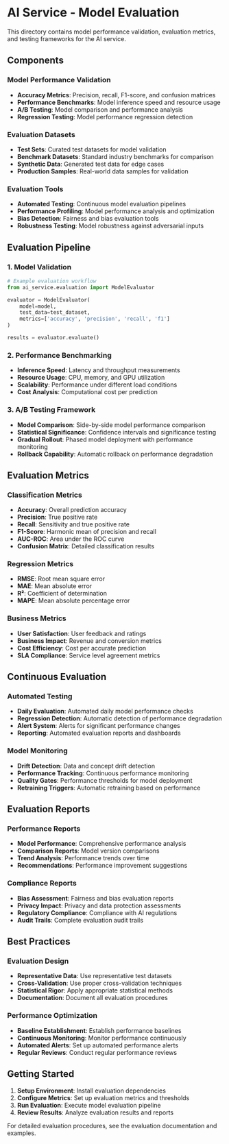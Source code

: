 # AI Service - Model Evaluation

This directory contains model performance validation, evaluation metrics, and testing frameworks for the AI service.

## Components

### Model Performance Validation
- **Accuracy Metrics**: Precision, recall, F1-score, and confusion matrices
- **Performance Benchmarks**: Model inference speed and resource usage
- **A/B Testing**: Model comparison and performance analysis
- **Regression Testing**: Model performance regression detection

### Evaluation Datasets
- **Test Sets**: Curated test datasets for model validation
- **Benchmark Datasets**: Standard industry benchmarks for comparison
- **Synthetic Data**: Generated test data for edge cases
- **Production Samples**: Real-world data samples for validation

### Evaluation Tools
- **Automated Testing**: Continuous model evaluation pipelines
- **Performance Profiling**: Model performance analysis and optimization
- **Bias Detection**: Fairness and bias evaluation tools
- **Robustness Testing**: Model robustness against adversarial inputs

## Evaluation Pipeline

### 1. Model Validation
```python
# Example evaluation workflow
from ai_service.evaluation import ModelEvaluator

evaluator = ModelEvaluator(
    model=model,
    test_data=test_dataset,
    metrics=['accuracy', 'precision', 'recall', 'f1']
)

results = evaluator.evaluate()
```

### 2. Performance Benchmarking
- **Inference Speed**: Latency and throughput measurements
- **Resource Usage**: CPU, memory, and GPU utilization
- **Scalability**: Performance under different load conditions
- **Cost Analysis**: Computational cost per prediction

### 3. A/B Testing Framework
- **Model Comparison**: Side-by-side model performance comparison
- **Statistical Significance**: Confidence intervals and significance testing
- **Gradual Rollout**: Phased model deployment with performance monitoring
- **Rollback Capability**: Automatic rollback on performance degradation

## Evaluation Metrics

### Classification Metrics
- **Accuracy**: Overall prediction accuracy
- **Precision**: True positive rate
- **Recall**: Sensitivity and true positive rate
- **F1-Score**: Harmonic mean of precision and recall
- **AUC-ROC**: Area under the ROC curve
- **Confusion Matrix**: Detailed classification results

### Regression Metrics
- **RMSE**: Root mean square error
- **MAE**: Mean absolute error
- **R²**: Coefficient of determination
- **MAPE**: Mean absolute percentage error

### Business Metrics
- **User Satisfaction**: User feedback and ratings
- **Business Impact**: Revenue and conversion metrics
- **Cost Efficiency**: Cost per accurate prediction
- **SLA Compliance**: Service level agreement metrics

## Continuous Evaluation

### Automated Testing
- **Daily Evaluation**: Automated daily model performance checks
- **Regression Detection**: Automatic detection of performance degradation
- **Alert System**: Alerts for significant performance changes
- **Reporting**: Automated evaluation reports and dashboards

### Model Monitoring
- **Drift Detection**: Data and concept drift detection
- **Performance Tracking**: Continuous performance monitoring
- **Quality Gates**: Performance thresholds for model deployment
- **Retraining Triggers**: Automatic retraining based on performance

## Evaluation Reports

### Performance Reports
- **Model Performance**: Comprehensive performance analysis
- **Comparison Reports**: Model version comparisons
- **Trend Analysis**: Performance trends over time
- **Recommendations**: Performance improvement suggestions

### Compliance Reports
- **Bias Assessment**: Fairness and bias evaluation reports
- **Privacy Impact**: Privacy and data protection assessments
- **Regulatory Compliance**: Compliance with AI regulations
- **Audit Trails**: Complete evaluation audit trails

## Best Practices

### Evaluation Design
- **Representative Data**: Use representative test datasets
- **Cross-Validation**: Use proper cross-validation techniques
- **Statistical Rigor**: Apply appropriate statistical methods
- **Documentation**: Document all evaluation procedures

### Performance Optimization
- **Baseline Establishment**: Establish performance baselines
- **Continuous Monitoring**: Monitor performance continuously
- **Automated Alerts**: Set up automated performance alerts
- **Regular Reviews**: Conduct regular performance reviews

## Getting Started

1. **Setup Environment**: Install evaluation dependencies
2. **Configure Metrics**: Set up evaluation metrics and thresholds
3. **Run Evaluation**: Execute model evaluation pipeline
4. **Review Results**: Analyze evaluation results and reports

For detailed evaluation procedures, see the evaluation documentation and examples.
